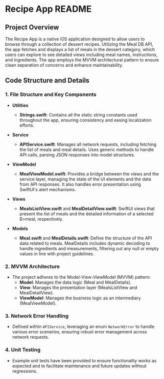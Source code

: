 # Recipe App README

## Project Overview

The Recipe App is a native iOS application designed to allow users to browse through a collection of dessert recipes. Utilizing the Meal DB API, the app fetches and displays a list of meals in the dessert category, which users can explore to see detailed views including meal names, instructions, and ingredients. The app employs the MVVM architectural pattern to ensure clean separation of concerns and enhance maintainability.

## Code Structure and Details

### 1. **File Structure and Key Components**

- **Utilities**
  - **Strings.swift**: Contains all the static string constants used throughout the app, ensuring consistency and easing localization efforts.

- **Service**
  - **APIService.swift**: Manages all network requests, including fetching the list of meals and meal details. Uses generic methods to handle API calls, parsing JSON responses into model structures.

- **ViewModel**
  - **MealViewModel.swift**: Provides a bridge between the views and the service layer, managing the state of the UI elements and the data from API responses. It also handles error presentation using SwiftUI's alert mechanisms.

- **Views**
  - **MealsListView.swift** and **MealDetailView.swift**: SwiftUI views that present the list of meals and the detailed information of a selected B>meal, respectively.

- **Models**
  - **Meal.swift** and **MealDetails.swift**: Define the structure of the API data related to meals. MealDetails includes dynamic decoding to handle ingredients and measurements, filtering out any null or empty values in line with project guidelines.

### 2. **MVVM Architecture**

- The project adheres to the Model-View-ViewModel (MVVM) pattern:
  - **Model**: Manages the data logic (Meal and MealDetails).
  - **View**: Manages the presentation layer (MealsListView and MealDetailView).
  - **ViewModel**: Manages the business logic as an intermediary (MealViewModel).

### 3. **Network Error Handling**

- Defined within `APIService`, leveraging an enum `NetworkError` to handle various error scenarios, ensuring robust error management across network requests.

### 4. **Unit Testing**

- Example unit tests have been provided to ensure functionality works as expected and to facilitate maintenance and future updates without regressions.
